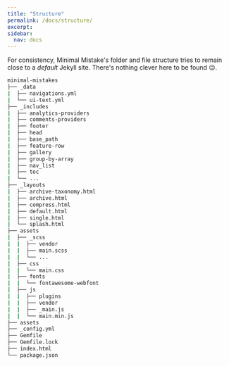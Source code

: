 ```yaml
---
title: "Structure"
permalink: /docs/structure/
excerpt:
sidebar:
  nav: docs
---
```


For consistency, Minimal Mistake's folder and file structure tries to remain close to a *default* Jekyll site. There's nothing clever here to be found :wink:.

```bash
minimal-mistakes
├── _data
|  ├── navigations.yml
|  └── ui-text.yml
├── _includes
|  ├── analytics-providers
|  ├── comments-providers
|  ├── footer
|  ├── head
|  ├── base_path
|  ├── feature-row
|  ├── gallery
|  ├── group-by-array
|  ├── nav_list
|  ├── toc
|  └── ...
├── _layouts
|  ├── archive-taxonomy.html
|  ├── archive.html
|  ├── compress.html
|  ├── default.html
|  ├── single.html
|  └── splash.html
├── assets
|  ├── _scss
|  |  ├── vendor
|  |  ├── main.scss
|  |  └── ...
|  ├── css
|  |  └── main.css
|  ├── fonts
|  |  └── fontawesome-webfont
|  ├── js
|  |  ├── plugins
|  |  ├── vendor
|  |  ├── _main.js
|  |  └── main.min.js
├── assets
├── _config.yml
├── Gemfile
├── Gemfile.lock
├── index.html
└── package.json
```